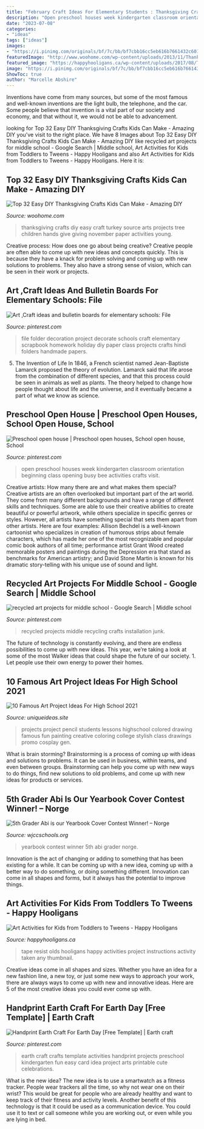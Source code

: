 ```yaml
---
title: "February Craft Ideas For Elementary Students : Thanksgiving Crafts Diy Easy Craft Turkey Source Arts Projects Tree Children Hands Give Giving November Paper Activities Young"
description: "Open preschool houses week kindergarten classroom orientation beginning class opening busy bee activities crafts visit"
date: "2023-07-08"
categories:
- "ideas"
tags: ["ideas"]
images:
- "https://i.pinimg.com/originals/bf/7c/bb/bf7cbb16cc5eb616b7661432c6014c59.jpg"
featuredImage: "http://www.woohome.com/wp-content/uploads/2013/11/Thanksgiving-Crafts-Kids-Can-Make-18.jpg"
featured_image: "https://happyhooligans.ca/wp-content/uploads/2017/08/Tape-Resist-Art-for-5-10-Year-Olds-Happy-Hooligans-.jpg"
image: "https://i.pinimg.com/originals/bf/7c/bb/bf7cbb16cc5eb616b7661432c6014c59.jpg"
ShowToc: true
author: "Marcelle Abshire"
---
```



Inventions have come from many sources, but some of the most famous and well-known inventions are the light bulb, the telephone, and the car. Some people believe that invention is a vital part of our society and economy, and that without it, we would not be able to advancement.

	

		
looking for Top 32 Easy DIY Thanksgiving Crafts Kids Can Make - Amazing DIY you've visit to the right place. We have 8 Images about Top 32 Easy DIY Thanksgiving Crafts Kids Can Make - Amazing DIY like recycled art projects for middle school - Google Search | Middle school, Art Activities for Kids from Toddlers to Tweens - Happy Hooligans and also Art Activities for Kids from Toddlers to Tweens - Happy Hooligans. Here it is:
		
    
## Top 32 Easy DIY Thanksgiving Crafts Kids Can Make - Amazing DIY

<img loading=lazy src="http://www.woohome.com/wp-content/uploads/2013/11/Thanksgiving-Crafts-Kids-Can-Make-18.jpg" onerror="this.onerror=null;this.src='https://tse1.mm.bing.net/th?id=OIP.zuZf68lY4SK0b5a1qaxIWgHaJ4&amp;pid=15.1';" alt="Top 32 Easy DIY Thanksgiving Crafts Kids Can Make - Amazing DIY">

_Source: woohome.com_

>thanksgiving crafts diy easy craft turkey source arts projects tree children hands give giving november paper activities young. 

	

Creative process: How does one go about being creative?
Creative people are often able to come up with new ideas and concepts quickly. This is because they have a knack for problem solving and coming up with new solutions to problems. They also have a strong sense of vision, which can be seen in their work or projects.

    
## Art ,Craft Ideas And Bulletin Boards For Elementary Schools: File

<img loading=lazy src="https://i.pinimg.com/originals/bf/7c/bb/bf7cbb16cc5eb616b7661432c6014c59.jpg" onerror="this.onerror=null;this.src='https://tse2.mm.bing.net/th?id=OIP.HSy1e6S1nR-pgnHLnWSC4AHaKP&amp;pid=15.1';" alt="Art ,Craft ideas and bulletin boards for elementary schools: File">

_Source: pinterest.com_

>file folder decoration project decorate schools craft elementary scrapbook homework holiday diy paper class projects crafts hindi folders handmade papers. 

	

5. The Invention of Life
In 1846, a French scientist named Jean-Baptiste Lamarck proposed the theory of evolution. Lamarck said that life arose from the combination of different species, and that this process could be seen in animals as well as plants. The theory helped to change how people thought about life and the universe, and it eventually became a part of what we know as science.

    
## Preschool Open House | Preschool Open Houses, School Open House, School

<img loading=lazy src="https://i.pinimg.com/736x/70/dc/36/70dc3649d8b783fbbf9c98287205a177--preschool-open-houses-preschool-letters.jpg" onerror="this.onerror=null;this.src='https://tse1.mm.bing.net/th?id=OIP.Dp_2U7K2HB0NaVDW2E1DDgHaFj&amp;pid=15.1';" alt="Preschool open house | Preschool open houses, School open house, School">

_Source: pinterest.com_

>open preschool houses week kindergarten classroom orientation beginning class opening busy bee activities crafts visit. 

	

Creative artists: How many there are and what makes them special?
Creative artists are an often overlooked but important part of the art world. They come from many different backgrounds and have a range of different skills and techniques. Some are able to use their creative abilities to create beautiful or powerful artwork, while others specialize in specific genres or styles. However, all artists have something special that sets them apart from other artists. Here are four examples: 
Allison Bechdel is a well-known cartoonist who specializes in creation of humorous strips about female characters, which has made her one of the most recognizable and popular comic book authors of all time; performance artist Grant Wood created memorable posters and paintings during the Depression era that stand as benchmarks for American artistry; and David Stone Martin is known for his dramatic story-telling with his unique use of sound and light.

    
## Recycled Art Projects For Middle School - Google Search | Middle School

<img loading=lazy src="https://i.pinimg.com/736x/24/56/88/2456882e6e839dc43abe1c1e2d0ea887--recycled-art-projects-auction-ideas.jpg" onerror="this.onerror=null;this.src='https://tse2.mm.bing.net/th?id=OIP.F6vmQqDMzKccQywIc93izgHaH9&amp;pid=15.1';" alt="recycled art projects for middle school - Google Search | Middle school">

_Source: pinterest.com_

>recycled projects middle recycling crafts installation junk. 

	

The future of technology is constantly evolving, and there are endless possibilities to come up with new ideas. This year, we’re taking a look at some of the most Walker ideas that could shape the future of our society. 1. Let people use their own energy to power their homes.

    
## 10 Famous Art Project Ideas For High School 2021

<img loading=lazy src="https://www.uniqueideas.site/wp-content/uploads/colored-pencil-art-lessons-high-school-fun-coloring-pages.jpg" onerror="this.onerror=null;this.src='https://tse4.mm.bing.net/th?id=OIP.bzmC6QqKaiRz7zgAeifzsQHaFj&amp;pid=15.1';" alt="10 Famous Art Project Ideas For High School 2021">

_Source: uniqueideas.site_

>projects project pencil students lessons highschool colored drawing famous fun painting creative coloring college stylish class drawings promo cosplay gen. 

	

What is brain storming?
Brainstorming is a process of coming up with ideas and solutions to problems. It can be used in business, within teams, and even between groups. Brainstorming can help you come up with new ways to do things, find new solutions to old problems, and come up with new ideas for products or services.

    
## 5th Grader Abi Is Our Yearbook Cover Contest Winner! – Norge

<img loading=lazy src="https://wjccschools.org/nes/wp-content/uploads/sites/16/2017/02/yearbook-cover-winner.jpg" onerror="this.onerror=null;this.src='https://tse1.mm.bing.net/th?id=OIP.SQdh255ggFDfa_QYd37T9gHaKZ&amp;pid=15.1';" alt="5th Grader Abi is our Yearbook Cover Contest Winner! – Norge">

_Source: wjccschools.org_

>yearbook contest winner 5th abi grader norge. 

	

Innovation is the act of changing or adding to something that has been existing for a while. It can be coming up with a new idea, coming up with a better way to do something, or doing something different. Innovation can come in all shapes and forms, but it always has the potential to improve things.

    
## Art Activities For Kids From Toddlers To Tweens - Happy Hooligans

<img loading=lazy src="https://happyhooligans.ca/wp-content/uploads/2017/08/Tape-Resist-Art-for-5-10-Year-Olds-Happy-Hooligans-.jpg" onerror="this.onerror=null;this.src='https://tse4.mm.bing.net/th?id=OIP.TNDMMWv6L3i5wm9kx849PQHaLH&amp;pid=15.1';" alt="Art Activities for Kids from Toddlers to Tweens - Happy Hooligans">

_Source: happyhooligans.ca_

>tape resist olds hooligans happy activities project instructions activity taken any thumbnail. 

	

Creative ideas come in all shapes and sizes. Whether you have an idea for a new fashion line, a new toy, or just some new ways to approach your work, there are always ways to come up with new and innovative ideas. Here are 5 of the most creative ideas you could ever come up with.

    
## Handprint Earth Craft For Earth Day [Free Template] | Earth Craft

<img loading=lazy src="https://i.pinimg.com/736x/da/98/96/da9896709f2110a58e57a6075108a99b.jpg" onerror="this.onerror=null;this.src='https://tse1.mm.bing.net/th?id=OIP.2nvoehsVyfDPURj6vjCOCwHaJ4&amp;pid=15.1';" alt="Handprint Earth Craft For Earth Day [Free Template] | Earth craft">

_Source: pinterest.com_

>earth craft crafts template activities handprint projects preschool kindergarten fun easy card idea project arts printable cute celebrations. 

	

What is the new idea?
The new idea is to use a smartwatch as a fitness tracker. People wear trackers all the time, so why not wear one on their wrist? This would be great for people who are already healthy and want to keep track of their fitness and activity levels. Another benefit of this technology is that it could be used as a communication device. You could use it to text or call someone while you are working out, or even while you are lying in bed.

